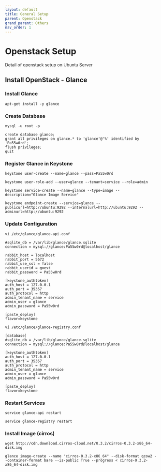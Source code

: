 ```yaml
---
layout: default
title: General Setup
parent: Openstack
grand_parent: Others
nav_order: 1
---
```


# Openstack Setup #

Detail of openstack setup on Ubuntu Server

## Install OpenStack - Glance ##

### Install Glance ###

`apt-get install -y glance`


### Create Database ###

`mysql -u root -p`

```
create database glance;
grant all privileges on glance.* to 'glance'@'%' identified by 'Pa55w0rd';
flush privileges;
quit
```

### Register Glance in Keystone ###

`keystone user-create --name=glance --pass=Pa55w0rd`

`keystone user-role-add --user=glance --tenant=service --role=admin`

`keystone service-create --name=glance --type=image --description="Glance Image Service"`

`keystone endpoint-create --service=glance --publicurl=http://ubuntu:9292 --internalurl=http://ubuntu:9292 --adminurl=http://ubuntu:9292`

### Update Configuration ###

`vi /etc/glance/glance-api.conf`

```
#sqlite_db = /var/lib/glance/glance.sqlite
connection = mysql://glance:Pa55w0rd@localhost/glance

rabbit_host = localhost
rabbit_port = 5672
rabbit_use_ssl = false
rabbit_userid = guest
rabbit_password = Pa55w0rd

[keystone_authtoken]
auth_host = 127.0.0.1
auth_port = 35357
auth_protocol = http
admin_tenant_name = service
admin_user = glance
admin_password = Pa55w0rd

[paste_deploy]
flavor=keystone
```

`vi /etc/glance/glance-registry.conf`

```
[database]
#sqlite_db = /var/lib/glance/glance.sqlite
connection = mysql://glance:Pa55w0rd@localhost/glance

[keystone_authtoken]
auth_host = 127.0.0.1
auth_port = 35357
auth_protocol = http
admin_tenant_name = service
admin_user = glance
admin_password = Pa55w0rd

[paste_deploy]
flavor=keystone
```

### Restart Services ###

`service glance-api restart`

`service glance-registry restart`


### Install Image (cirros) ###


`wget http://cdn.download.cirros-cloud.net/0.3.2/cirros-0.3.2-x86_64-disk.img`

`glance image-create --name "cirros-0.3.2-x86_64" --disk-format qcow2 --container-format bare --is-public True --progress < cirros-0.3.2-x86_64-disk.img`


